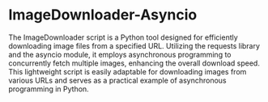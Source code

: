 # ImageDownloader-Asyncio
The ImageDownloader script is a Python tool designed for efficiently downloading image files from a specified URL. Utilizing the requests library and the asyncio module, it employs asynchronous programming to concurrently fetch multiple images, enhancing the overall download speed.
This lightweight script is easily adaptable for downloading images from various URLs and serves as a practical example of asynchronous programming in Python.
